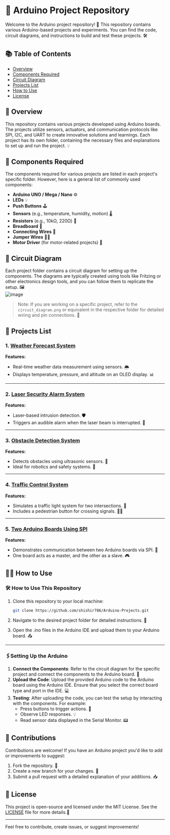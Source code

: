 # 🚀 Arduino Project Repository

Welcome to the Arduino project repository! 🎉 This repository contains various Arduino-based projects and experiments. You can find the code, circuit diagrams, and instructions to build and test these projects. 🛠️

## 📚 Table of Contents

- [Overview](#overview)
- [Components Required](#components-required)
- [Circuit Diagram](#circuit-diagram)
- [Projects List](#projects-list)
- [How to Use](#how-to-use)
- [License](#license)

## 📖 Overview

This repository contains various projects developed using Arduino boards. The projects utilize sensors, actuators, and communication protocols like SPI, I2C, and UART to create innovative solutions and learnings. Each project has its own folder, containing the necessary files and explanations to set up and run the project. 💡

## 🧰 Components Required

The components required for various projects are listed in each project's specific folder. However, here is a general list of commonly used components:

- **Arduino UNO / Mega / Nano** ⚙️
- **LEDs** 💡
- **Push Buttons** 🕹️
- **Sensors** (e.g., temperature, humidity, motion) 🌡️
- **Resistors** (e.g., 10kΩ, 220Ω) 🔌
- **Breadboard** 🧱
- **Connecting Wires** 🔗
- **Jumper Wires** 🧑‍🔬
- **Motor Driver** (for motor-related projects) 🔄

## 📐 Circuit Diagram

Each project folder contains a circuit diagram for setting up the components. The diagrams are typically created using tools like Fritzing or other electronics design tools, and you can follow them to replicate the setup. 🖼️  
![image](https://github.com/user-attachments/assets/72daaa32-2c79-4283-a9d7-d23bb9360f69)

> Note: If you are working on a specific project, refer to the `circuit_diagram.png` or equivalent in the respective folder for detailed wiring and pin connections. 🔌

## 🧳 Projects List 

### 1. [Weather Forecast System](https://github.com/shishir786/Arduino-Projects/tree/main/weather%20forecast%20system)  
**Features:**  
- Real-time weather data measurement using sensors. 🌦️  
- Displays temperature, pressure, and altitude on an OLED display. 📊  

---

### 2. [Laser Security Alarm System](https://github.com/shishir786/Arduino-Projects/tree/main/Laser%20Security%20Alarm%20System)  
**Features:**  
- Laser-based intrusion detection. 🛡️  
- Triggers an audible alarm when the laser beam is interrupted. 🚨  

---

### 3. [Obstacle Detection System](https://github.com/shishir786/Arduino-Projects/tree/main/obstacle%20detection%20system)  
**Features:**  
- Detects obstacles using ultrasonic sensors. 🛑  
- Ideal for robotics and safety systems. 🤖  

---

### 4. [Traffic Control System](https://github.com/shishir786/Arduino-Projects/tree/main/Traffic%20Control%20system)  
**Features:**  
- Simulates a traffic light system for two intersections. 🚦  
- Includes a pedestrian button for crossing signals. 🚶‍♂️  

---

### 5. [Two Arduino Boards Using SPI](https://github.com/shishir786/Arduino-Projects/tree/main/two%20Arduino%20Boards%20using%20SPI)  
**Features:**  
- Demonstrates communication between two Arduino boards via SPI. 📡  
- One board acts as a master, and the other as a slave. 🎮  



## 🧑‍🔬 How to Use

### 🛠 **How to Use This Repository**  

1. Clone this repository to your local machine:  
   ```bash
   git clone https://github.com/shishir786/Arduino-Projects.git

   ```
2. Navigate to the desired project folder for detailed instructions. 📂

3. Open the .ino files in the Arduino IDE and upload them to your Arduino board. 📤

---

### 🖇️Setting Up the Arduino

1. **Connect the Components**: Refer to the circuit diagram for the specific project and connect the components to the Arduino board. 📐
2. **Upload the Code**: Upload the provided Arduino code to the Arduino board using the Arduino IDE. Ensure that you select the correct board type and port in the IDE. 💻
3. **Testing**: After uploading the code, you can test the setup by interacting with the components. For example:
    - Press buttons to trigger actions. 🔘
    - Observe LED responses. 💡
    - Read sensor data displayed in the Serial Monitor. 📟





## 🤝 Contributions
Contributions are welcome! If you have an Arduino project you'd like to add or improvements to suggest:

1. Fork the repository. 🍴
2. Create a new branch for your changes. 🌱
3. Submit a pull request with a detailed explanation of your additions. 📥

## 📝 License

This project is open-source and licensed under the MIT License. See the [LICENSE](LICENSE) file for more details.📜

---

Feel free to contribute, create issues, or suggest improvements!

